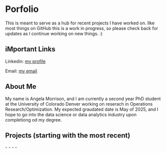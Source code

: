 # Porfolio
This is meant to serve as a hub for recent projects I have worked on. lIke most things on GitHub this is a work in progress, so please check back for updates as I continue working on new things. :)

## iMportant Links
Linkedin: [my profile](https://www.linkedin.com/in/angela-morrison-9a80006a/)

Email: [my email](mailto:angela.morrison@ucdenver.edu)

## About Me
My name is Angela Morrison, and I am currently a second year PhD student at the University of Colorado Denver working on reserach in Operations Research/Optimization. My expected graudated date is May of 2025, and I hope to go into the data science or data analytics industry upon completiong od my degree. 

## Projects (starting with the most recent)
-[]()
-[]()
-[]()
-[]()
